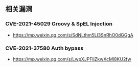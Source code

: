 相关漏洞
---

### CVE-2021-45029 Groovy & SpEL Injection

- https://mp.weixin.qq.com/s/SdNLthm5Ll3SnRhO0dGGgA

### CVE-2021-37580 Auth bypass

- https://mp.weixin.qq.com/s/LwpXJPFIjZkwXcMl8KU2fw

